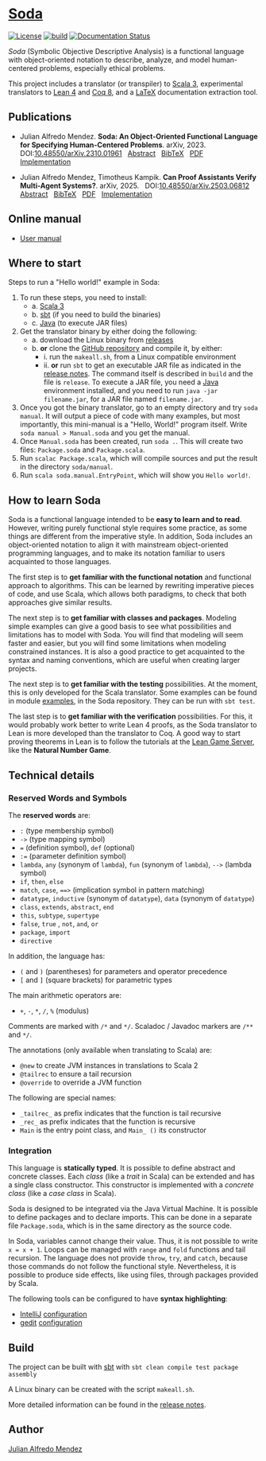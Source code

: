 # [Soda](https://julianmendez.github.io/soda/)

[![License](https://img.shields.io/badge/License-Apache%202.0-blue.svg)][license]
[![build](https://github.com/julianmendez/soda/workflows/Scala%20CI/badge.svg)][build-status]
[![Documentation Status](https://readthedocs.org/projects/soda-lang/badge/?version=latest)][doc-status]

*Soda* (Symbolic Objective Descriptive Analysis) is a functional language with
object-oriented notation to describe, analyze, and model human-centered problems, especially
ethical problems.

This project includes a translator (or transpiler) to [Scala 3][scala], experimental
translators to [Lean 4][lean] and [Coq 8][coq], and a [LaTeX][latex] documentation
extraction tool.


## Publications

* <a id="Me2023"></a>
  Julian Alfredo Mendez.
  **Soda: An Object-Oriented Functional Language for Specifying Human-Centered Problems**.
  arXiv, 2023.
  &nbsp; DOI:[10.48550/arXiv.2310.01961][soda-doi]
  &nbsp; [Abstract][soda-abstract]
  &nbsp; [BibTeX][soda-bibtex]
  &nbsp; [PDF][soda-pdf]
  &nbsp; [Implementation][soda-impl]

* <a id="MeKa2025"></a>
  Julian Alfredo Mendez, Timotheus Kampik.
  **Can Proof Assistants Verify Multi-Agent Systems?**.
  arXiv, 2025.
  &nbsp; DOI:[10.48550/arXiv.2503.06812][soda-mas-doi]
  &nbsp; [Abstract][soda-mas-abstract]
  &nbsp; [BibTeX][soda-mas-bibtex]
  &nbsp; [PDF][soda-mas-pdf]
  &nbsp; [Implementation][soda-mas-impl]


## Online manual

- [User manual][manual]


## Where to start

Steps to run a "Hello world!" example in Soda:

1. To run these steps, you need to install:
    - a. [Scala 3][scala]
    - b. [sbt][sbt] (if you need to build the binaries)
    - c. [Java][java] (to execute JAR files)
2. Get the translator binary by either doing the following:
    - a. download the Linux binary from [releases][soda-releases]
    - b. **or** clone the [GitHub repository][soda-repo] and compile it, by either:
        - i. run the `makeall.sh`, from a Linux compatible environment
        - ii. **or** run `sbt` to get an executable JAR file as indicated in the
          [release notes][release-notes]. The command itself is described in `build` and the
          file is `release`. To execute a JAR file, you need a [Java][java] environment
          installed, and you need to run `java -jar filename.jar`, for a JAR file named
          `filename.jar`.
3. Once you got the binary translator, go to an empty directory and try
   `soda manual`. It will output a piece of code with many examples, but most importantly,
   this mini-manual is a "Hello, World!" program itself. Write `soda manual > Manual.soda` and
   you get the manual.
4. Once `Manual.soda` has been created, run `soda .`. This will create two files:
   `Package.soda` and `Package.scala`.
5. Run `scalac Package.scala`, which will compile sources and put the result in the
   directory
   `soda/manual`.
6. Run `scala soda.manual.EntryPoint`, which will show you `Hello world!`.


## How to learn Soda

Soda is a functional language intended to be **easy to learn and to read**. However, writing
purely functional style requires some practice, as some things are different from the
imperative style. In addition, Soda includes an object-oriented notation to align it with
mainstream object-oriented programming languages, and to make its notation familiar to users
acquainted to those languages.

The first step is to **get familiar with the functional notation** and functional approach to
algorithms. This can be learned by rewriting imperative pieces of code, and use Scala, which
allows both paradigms, to check that both approaches give similar results.

The next step is to **get familiar with classes and packages**. Modeling simple examples can
give a good basis to see what possibilities and limitations has to model with Soda. You will
find that modeling will seem faster and easier, but you will find some limitations when
modeling constrained instances. It is also a good practice to get acquainted to the syntax
and naming conventions, which are useful when creating larger projects.

The next step is to **get familiar with the testing** possibilities. At the moment, this is
only
developed for the Scala translator. Some examples can be found in module
[examples][examples-test], in the Soda repository. They can be run with `sbt test`.

The last step is to **get familiar with the verification** possibilities. For this, it would
probably work better to write Lean 4 proofs, as the Soda translator to Lean is more developed
than the translator to Coq. A good way to start proving theorems in Lean is to
follow the tutorials at the [Lean Game Server][lean-game-server], like the **Natural Number
Game**.


## Technical details


### Reserved Words and Symbols

The **reserved words** are:

- `:` (type membership symbol)
- `->` (type mapping symbol)
- `=` (definition symbol), `def` (optional)
- `:=` (parameter definition symbol)
- `lambda`, `any` (synonym of `lambda`), `fun` (synonym of `lambda`), `-->` (lambda symbol)
- `if`, `then`, `else`
- `match`, `case`, `==>` (implication symbol in pattern matching)
- `datatype`, `inductive` (synonym of `datatype`), `data` (synonym of `datatype`)
- `class`, `extends`, `abstract`, `end`
- `this`, `subtype`, `supertype`
- `false`, `true` , `not`, `and`, `or`
- `package`, `import`
- `directive`

In addition, the language has:

- `(` and `)` (parentheses) for parameters and operator precedence
- `[` and `]` (square brackets) for parametric types

The main arithmetic operators are:

- `+`, `-`, `*`, `/`, `%` (modulus)

Comments are marked with `/*` and `*/`. Scaladoc / Javadoc markers are `/**` and `*/`.

The annotations (only available when translating to Scala) are:

- `@new` to create JVM instances in translations to Scala 2
- `@tailrec` to ensure a tail recursion
- `@override` to override a JVM function

The following are special names:

- `_tailrec_` as prefix indicates that the function is tail recursive
- `_rec_` as prefix indicates that the function is recursive
- `Main` is the entry point class, and `Main_ ()` its constructor


### Integration

This language is **statically typed**. It is possible to define abstract and concrete classes.
Each *class* (like a *trait* in Scala) can be extended and has a single class constructor.
This constructor is implemented with a *concrete class* (like a *case class* in Scala).

Soda is designed to be integrated via the Java Virtual Machine. It is possible to define
packages and to declare imports. This can be done in a separate
file `Package.soda`, which is in the same directory as the source
code.

In Soda, variables cannot change their value. Thus, it is not possible to write `x = x + 1`.
Loops can be managed with `range` and `fold` functions and tail recursion.
The language does not provide `throw`, `try`, and `catch`, because those commands do not follow
the functional style. Nevertheless, it is possible to produce side effects, like using files,
through packages provided by Scala.

The following tools can be configured to have **syntax highlighting**:

- [IntelliJ][intellij] [configuration][intellij-conf]
- [gedit][gedit] [configuration][gedit-conf]


## Build

The project can be built with [sbt][sbt] with
`sbt clean compile test package assembly`

A Linux binary can be created with the script `makeall.sh`.

More detailed information can be found in the [release notes][release-notes].


## Author

[Julian Alfredo Mendez][author]

[soda-doi]: https://doi.org/10.48550/arXiv.2310.01961

[soda-abstract]: https://arxiv.org/abs/2310.01961

[soda-bibtex]: https://julianmendez.github.io/soda/bibtex-2023.html

[soda-pdf]: https://arxiv.org/pdf/2310.01961

[soda-impl]: https://github.com/julianmendez/soda

[soda-mas-doi]: https://doi.org/10.48550/arXiv.2503.06812

[soda-mas-abstract]: https://arxiv.org/abs/2503.06812

[soda-mas-bibtex]: https://julianmendez.github.io/soda/mas-bibtex-2025.html

[soda-mas-pdf]: https://arxiv.org/pdf/2503.06812

[soda-mas-impl]: https://github.com/julianmendez/market

[author]: https://julianmendez.github.io

[license]: https://www.apache.org/licenses/LICENSE-2.0.txt

[build-status]: https://github.com/julianmendez/soda/actions

[doc-status]: https://soda-lang.readthedocs.io/en/latest/?badge=latest

[manual]: https://soda-lang.readthedocs.io/en/latest/

[release-notes]: https://julianmendez.github.io/soda/RELEASE-NOTES.html

[soda-repo]: https://github.com/julianmendez/soda

[soda-releases]: https://github.com/julianmendez/soda/releases

[examples-test]: https://github.com/julianmendez/soda/tree/master/examples/src/test/scala/soda/example

[lean-game-server]: https://adam.math.hhu.de

[sbt]: https://www.scala-sbt.org

[scala]: https://scala-lang.org

[java]: https://www.oracle.com/java/technologies/

[lean]: https://lean-lang.org

[coq]: https://coq.inria.fr

[latex]: https://www.latex-project.org

[sbt]: https://www.scala-sbt.org

[intellij]: https://www.jetbrains.com/idea/

[intellij-conf]: https://github.com/julianmendez/soda/blob/master/translator/src/main/resources/soda/translator/documentation/soda_for_intellij.txt

[gedit]: https://gedit-technology.github.io/apps/gedit/

[gedit-conf]: https://github.com/julianmendez/soda/blob/master/translator/src/main/resources/soda/translator/documentation/soda.lang


